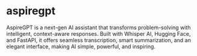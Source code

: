 # aspiregpt
AspireGPT is a next-gen AI assistant that transforms problem-solving with intelligent, context-aware responses. Built with Whisper AI, Hugging Face, and FastAPI, it offers seamless transcription, smart summarization, and an elegant interface, making AI simple, powerful, and inspiring.
